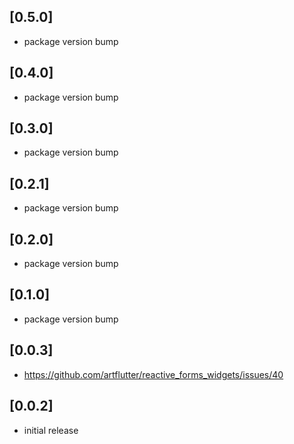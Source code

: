 ## [0.5.0]
* package version bump

## [0.4.0]
* package version bump

## [0.3.0]
* package version bump

## [0.2.1]
* package version bump

## [0.2.0]
* package version bump

## [0.1.0]
* package version bump

## [0.0.3]
* https://github.com/artflutter/reactive_forms_widgets/issues/40

## [0.0.2]
* initial release
